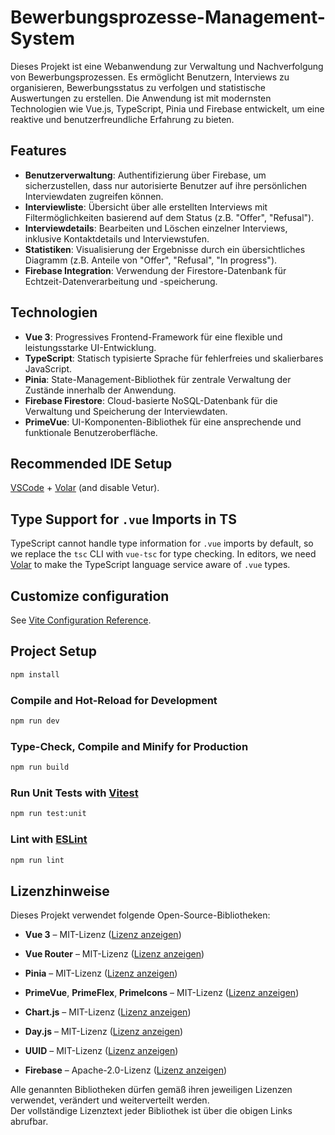 # Bewerbungsprozesse-Management-System

Dieses Projekt ist eine Webanwendung zur Verwaltung und Nachverfolgung von Bewerbungsprozessen. Es ermöglicht Benutzern, Interviews zu organisieren, Bewerbungsstatus zu verfolgen und statistische Auswertungen zu erstellen. Die Anwendung ist mit modernsten Technologien wie Vue.js, TypeScript, Pinia und Firebase entwickelt, um eine reaktive und benutzerfreundliche Erfahrung zu bieten.

## Features

- **Benutzerverwaltung**: Authentifizierung über Firebase, um sicherzustellen, dass nur autorisierte Benutzer auf ihre persönlichen Interviewdaten zugreifen können.
- **Interviewliste**: Übersicht über alle erstellten Interviews mit Filtermöglichkeiten basierend auf dem Status (z.B. "Offer", "Refusal").
- **Interviewdetails**: Bearbeiten und Löschen einzelner Interviews, inklusive Kontaktdetails und Interviewstufen.
- **Statistiken**: Visualisierung der Ergebnisse durch ein übersichtliches Diagramm (z.B. Anteile von "Offer", "Refusal", "In progress").
- **Firebase Integration**: Verwendung der Firestore-Datenbank für Echtzeit-Datenverarbeitung und -speicherung.

## Technologien

- **Vue 3**: Progressives Frontend-Framework für eine flexible und leistungsstarke UI-Entwicklung.
- **TypeScript**: Statisch typisierte Sprache für fehlerfreies und skalierbares JavaScript.
- **Pinia**: State-Management-Bibliothek für zentrale Verwaltung der Zustände innerhalb der Anwendung.
- **Firebase Firestore**: Cloud-basierte NoSQL-Datenbank für die Verwaltung und Speicherung der Interviewdaten.
- **PrimeVue**: UI-Komponenten-Bibliothek für eine ansprechende und funktionale Benutzeroberfläche.

## Recommended IDE Setup

[VSCode](https://code.visualstudio.com/) + [Volar](https://marketplace.visualstudio.com/items?itemName=Vue.volar) (and disable Vetur).

## Type Support for `.vue` Imports in TS

TypeScript cannot handle type information for `.vue` imports by default, so we replace the `tsc` CLI with `vue-tsc` for type checking. In editors, we need [Volar](https://marketplace.visualstudio.com/items?itemName=Vue.volar) to make the TypeScript language service aware of `.vue` types.

## Customize configuration

See [Vite Configuration Reference](https://vitejs.dev/config/).

## Project Setup

```sh
npm install
```

### Compile and Hot-Reload for Development

```sh
npm run dev
```

### Type-Check, Compile and Minify for Production

```sh
npm run build
```

### Run Unit Tests with [Vitest](https://vitest.dev/)

```sh
npm run test:unit
```

### Lint with [ESLint](https://eslint.org/)

```sh
npm run lint
```

## Lizenzhinweise

Dieses Projekt verwendet folgende Open-Source-Bibliotheken:

- **Vue 3** – MIT-Lizenz ([Lizenz anzeigen](https://github.com/vuejs/core/blob/main/LICENSE))

- **Vue Router** – MIT-Lizenz ([Lizenz anzeigen](https://github.com/vuejs/router/blob/main/LICENSE))

- **Pinia** – MIT-Lizenz ([Lizenz anzeigen](https://github.com/vuejs/pinia/blob/v2/LICENSE))

- **PrimeVue**, **PrimeFlex**, **PrimeIcons** – MIT-Lizenz ([Lizenz anzeigen](https://github.com/primefaces/primevue/blob/master/LICENSE.md))

- **Chart.js** – MIT-Lizenz ([Lizenz anzeigen](https://github.com/chartjs/Chart.js/blob/master/LICENSE.md))

- **Day.js** – MIT-Lizenz ([Lizenz anzeigen](https://github.com/iamkun/dayjs/blob/dev/LICENSE))

- **UUID** – MIT-Lizenz ([Lizenz anzeigen](https://github.com/uuidjs/uuid/blob/main/LICENSE.md))

- **Firebase** – Apache-2.0-Lizenz ([Lizenz anzeigen](https://github.com/firebase/firebase-js-sdk/blob/main/LICENSE))

Alle genannten Bibliotheken dürfen gemäß ihren jeweiligen Lizenzen verwendet, verändert und weiterverteilt werden.  
Der vollständige Lizenztext jeder Bibliothek ist über die obigen Links abrufbar.
